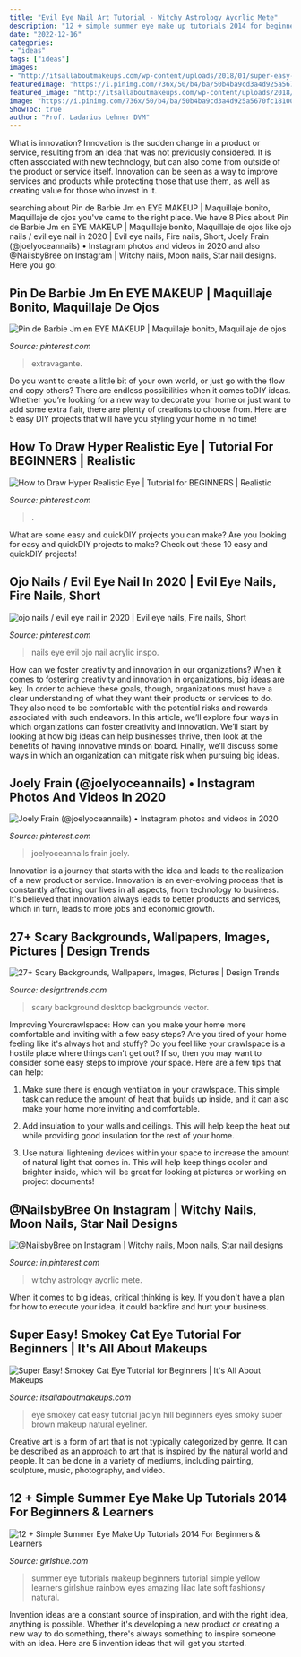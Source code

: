 ```yaml
---
title: "Evil Eye Nail Art Tutorial - Witchy Astrology Aycrlic Mete"
description: "12 + simple summer eye make up tutorials 2014 for beginners &amp; learners"
date: "2022-12-16"
categories:
- "ideas"
tags: ["ideas"]
images:
- "http://itsallaboutmakeups.com/wp-content/uploads/2018/01/super-easy-smokey-cat-eye-tutorial-for-beginners.jpg"
featuredImage: "https://i.pinimg.com/736x/50/b4/ba/50b4ba9cd3a4d925a5670fc181006936.jpg"
featured_image: "http://itsallaboutmakeups.com/wp-content/uploads/2018/01/super-easy-smokey-cat-eye-tutorial-for-beginners.jpg"
image: "https://i.pinimg.com/736x/50/b4/ba/50b4ba9cd3a4d925a5670fc181006936.jpg"
ShowToc: true
author: "Prof. Ladarius Lehner DVM"
---
```



What is innovation?
Innovation is the sudden change in a product or service, resulting from an idea that was not previously considered. It is often associated with new technology, but can also come from outside of the product or service itself. Innovation can be seen as a way to improve services and products while protecting those that use them, as well as creating value for those who invest in it.

	

		
searching about Pin de Barbie Jm en EYE MAKEUP | Maquillaje bonito, Maquillaje de ojos you've came to the right place. We have 8 Pics about Pin de Barbie Jm en EYE MAKEUP | Maquillaje bonito, Maquillaje de ojos like ojo nails / evil eye nail in 2020 | Evil eye nails, Fire nails, Short, Joely Frain (@joelyoceannails) • Instagram photos and videos in 2020 and also @NailsbyBree on Instagram | Witchy nails, Moon nails, Star nail designs. Here you go:
		
    
## Pin De Barbie Jm En EYE MAKEUP | Maquillaje Bonito, Maquillaje De Ojos

<img loading=lazy src="https://i.pinimg.com/736x/58/89/17/5889178b2a416e49589f228ad1705267.jpg" onerror="this.onerror=null;this.src='https://tse1.mm.bing.net/th?id=OIP.W2oZa-hNwGnPdnpqghfCXAHaIt&amp;pid=15.1';" alt="Pin de Barbie Jm en EYE MAKEUP | Maquillaje bonito, Maquillaje de ojos">

_Source: pinterest.com_

>extravagante. 

	

Do you want to create a little bit of your own world, or just go with the flow and copy others? There are endless possibilities when it comes toDIY ideas. Whether you’re looking for a new way to decorate your home or just want to add some extra flair, there are plenty of creations to choose from. Here are 5 easy DIY projects that will have you styling your home in no time!

    
## How To Draw Hyper Realistic Eye | Tutorial For BEGINNERS | Realistic

<img loading=lazy src="https://i.pinimg.com/736x/50/b4/ba/50b4ba9cd3a4d925a5670fc181006936.jpg" onerror="this.onerror=null;this.src='https://tse3.mm.bing.net/th?id=OIP.LMmHKP6Vxauup49ilaywaQHaEK&amp;pid=15.1';" alt="How to Draw Hyper Realistic Eye | Tutorial for BEGINNERS | Realistic">

_Source: pinterest.com_

>. 

	

What are some easy and quickDIY projects you can make?
Are you looking for easy and quickDIY projects to make? Check out these 10 easy and quickDIY projects!

    
## Ojo Nails / Evil Eye Nail In 2020 | Evil Eye Nails, Fire Nails, Short

<img loading=lazy src="https://i.pinimg.com/originals/fd/0c/a8/fd0ca8cbd42a30a2c2398d6fa8ab3e46.jpg" onerror="this.onerror=null;this.src='https://tse2.mm.bing.net/th?id=OIP.iNXqGERinGkbpOjrpuwepgHaJ4&amp;pid=15.1';" alt="ojo nails / evil eye nail in 2020 | Evil eye nails, Fire nails, Short">

_Source: pinterest.com_

>nails eye evil ojo nail acrylic inspo. 

	

How can we foster creativity and innovation in our organizations?
When it comes to fostering creativity and innovation in organizations, big ideas are key. In order to achieve these goals, though, organizations must have a clear understanding of what they want their products or services to do. They also need to be comfortable with the potential risks and rewards associated with such endeavors.
In this article, we’ll explore four ways in which organizations can foster creativity and innovation. We’ll start by looking at how big ideas can help businesses thrive, then look at the benefits of having innovative minds on board. Finally, we’ll discuss some ways in which an organization can mitigate risk when pursuing big ideas.

    
## Joely Frain (@joelyoceannails) • Instagram Photos And Videos In 2020

<img loading=lazy src="https://i.pinimg.com/736x/76/3d/ab/763dab24b881982eb7391e9397671e7a.jpg" onerror="this.onerror=null;this.src='https://tse4.mm.bing.net/th?id=OIP.rAVI1LT1c1MOnMnYYl0M_gHaHa&amp;pid=15.1';" alt="Joely Frain (@joelyoceannails) • Instagram photos and videos in 2020">

_Source: pinterest.com_

>joelyoceannails frain joely. 

	

Innovation is a journey that starts with the idea and leads to the realization of a new product or service. Innovation is an ever-evolving process that is constantly affecting our lives in all aspects, from technology to business. It's believed that innovation always leads to better products and services, which in turn, leads to more jobs and economic growth.

    
## 27+ Scary Backgrounds, Wallpapers, Images, Pictures | Design Trends

<img loading=lazy src="https://images.designtrends.com/wp-content/uploads/2016/03/30123812/Free-Scary-House-Art-Desktop-Background.jpg" onerror="this.onerror=null;this.src='https://tse3.mm.bing.net/th?id=OIP.GGrRiWZEBlFHfcTnWmJpGwHaEK&amp;pid=15.1';" alt="27+ Scary Backgrounds, Wallpapers, Images, Pictures | Design Trends">

_Source: designtrends.com_

>scary background desktop backgrounds vector. 

	

Improving Yourcrawlspace: How can you make your home more comfortable and inviting with a few easy steps?
Are you tired of your home feeling like it's always hot and stuffy? Do you feel like your crawlspace is a hostile place where things can't get out? If so, then you may want to consider some easy steps to improve your space. Here are a few tips that can help:
1. Make sure there is enough ventilation in your crawlspace. This simple task can reduce the amount of heat that builds up inside, and it can also make your home more inviting and comfortable.

2. Add insulation to your walls and ceilings. This will help keep the heat out while providing good insulation for the rest of your home.

3. Use natural lightening devices within your space to increase the amount of natural light that comes in. This will help keep things cooler and brighter inside, which will be great for looking at pictures or working on project documents!

    
## @NailsbyBree On Instagram | Witchy Nails, Moon Nails, Star Nail Designs

<img loading=lazy src="https://i.pinimg.com/736x/dc/d7/4b/dcd74bd982917a39820ba71eac1e097b.jpg" onerror="this.onerror=null;this.src='https://tse4.mm.bing.net/th?id=OIP.6OP8GszC4bg4VGYQL8K_NwHaHV&amp;pid=15.1';" alt="@NailsbyBree on Instagram | Witchy nails, Moon nails, Star nail designs">

_Source: in.pinterest.com_

>witchy astrology aycrlic mete. 

	

When it comes to big ideas, critical thinking is key. If you don't have a plan for how to execute your idea, it could backfire and hurt your business.

    
## Super Easy! Smokey Cat Eye Tutorial For Beginners | It&#039;s All About Makeups

<img loading=lazy src="http://itsallaboutmakeups.com/wp-content/uploads/2018/01/super-easy-smokey-cat-eye-tutorial-for-beginners.jpg" onerror="this.onerror=null;this.src='https://tse2.mm.bing.net/th?id=OIP.PZyo5b5uf60FhTjlk8syogHaEK&amp;pid=15.1';" alt="Super Easy! Smokey Cat Eye Tutorial for Beginners | It&#039;s All About Makeups">

_Source: itsallaboutmakeups.com_

>eye smokey cat easy tutorial jaclyn hill beginners eyes smoky super brown makeup natural eyeliner. 

	

Creative art is a form of art that is not typically categorized by genre. It can be described as an approach to art that is inspired by the natural world and people. It can be done in a variety of mediums, including painting, sculpture, music, photography, and video.

    
## 12 + Simple Summer Eye Make Up Tutorials 2014 For Beginners &amp; Learners

<img loading=lazy src="https://www.girlshue.com/wp-content/uploads/2014/05/12-Simple-Summer-Eye-Make-Up-Tutorials-2014-For-Beginners-Learners-9.jpg" onerror="this.onerror=null;this.src='https://tse4.mm.bing.net/th?id=OIP.11v_xrHX6dV1604ngg66XgHaLe&amp;pid=15.1';" alt="12 + Simple Summer Eye Make Up Tutorials 2014 For Beginners &amp; Learners">

_Source: girlshue.com_

>summer eye tutorials makeup beginners tutorial simple yellow learners girlshue rainbow eyes amazing lilac late soft fashionsy natural. 

	

Invention ideas are a constant source of inspiration, and with the right idea, anything is possible. Whether it's developing a new product or creating a new way to do something, there's always something to inspire someone with an idea. Here are 5 invention ideas that will get you started.

